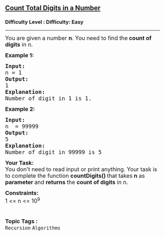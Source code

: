 <h2><a href="https://www.geeksforgeeks.org/problems/count-total-digits-in-a-number/1?page=2&category=Recursion&sortBy=submissions">Count Total Digits in a Number</a></h2><h3>Difficulty Level : Difficulty: Easy</h3><hr><div class="problems_problem_content__Xm_eO"><p><span style="font-size: 18px;">You are given a number <strong>n</strong>. You need to find the<strong> count of digits</strong> in n.</span></p>
<p><span style="font-size: 18px;"><strong>Example 1:</strong></span></p>
<pre><span style="font-size: 18px;"><strong>Input:</strong></span><span style="font-size: 18px;">
n = 1
<strong>Output: <br></strong>1</span><span style="font-size: 18px;"><strong>
Explanation: <br></strong>Number of digit in 1 is 1.</span></pre>
<p><span style="font-size: 18px;"><strong>Example 2:</strong></span></p>
<pre><span style="font-size: 18px;"><strong>Input:</strong></span><span style="font-size: 18px;">
n  = 99999
<strong>Output: <br></strong>5
<strong>Explanation:<br></strong>Number of digit in 99999 is 5</span></pre>
<p><span style="font-size: 18px;"><strong>Your Task:</strong><br>You don't need to read input or print anything. Your task is to complete the function </span><span style="font-size: 18px;"> <strong>countDigits()&nbsp;</strong>that takes<strong> n</strong> as <strong>parameter </strong>and <strong>returns </strong>the <strong>count of digits</strong> in n.</span></p>
<p><strong><span style="font-size: 18px;">Constraints: </span></strong><br><span style="font-size: 18px;">1 &lt;= n &lt;= 10<sup>9</sup></span></p></div><br><p><span style=font-size:18px><strong>Topic Tags : </strong><br><code>Recursion</code>&nbsp;<code>Algorithms</code>&nbsp;